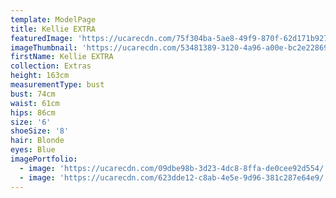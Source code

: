 ```yaml
---
template: ModelPage
title: Kellie EXTRA
featuredImage: 'https://ucarecdn.com/75f304ba-5ae8-49f9-870f-62d171b9273e/'
imageThumbnail: 'https://ucarecdn.com/53481389-3120-4a96-a00e-bc2e22869cde/'
firstName: Kellie EXTRA
collection: Extras
height: 163cm
measurementType: bust
bust: 74cm
waist: 61cm
hips: 86cm
size: '6'
shoeSize: '8'
hair: Blonde
eyes: Blue
imagePortfolio:
  - image: 'https://ucarecdn.com/09dbe98b-3d23-4dc8-8ffa-de0cee92d554/'
  - image: 'https://ucarecdn.com/623dde12-c8ab-4e5e-9d96-381c287e64e9/'
---
```


